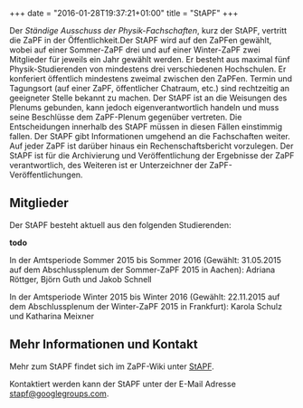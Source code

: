 +++
date = "2016-01-28T19:37:21+01:00"
title = "StAPF"
+++

Der *Ständige Ausschuss der Physik-Fachschaften*, kurz der StAPF, vertritt die ZaPF in der Öffentlichkeit.Der StAPF wird auf den ZaPFen gewählt, wobei auf einer Sommer-ZaPF drei und auf einer Winter-ZaPF zwei Mitglieder für jeweils ein Jahr gewählt werden. Er besteht aus maximal fünf Physik-Studierenden von mindestens drei verschiedenen Hochschulen. Er konferiert öffentlich mindestens zweimal zwischen den ZaPFen. Termin und Tagungsort (auf einer ZaPF, öffentlicher Chatraum, etc.) sind rechtzeitig an geeigneter Stelle bekannt zu machen. Der StAPF ist an die Weisungen des Plenums gebunden, kann jedoch eigenverantwortlich handeln und muss seine Beschlüsse dem ZaPF-Plenum gegenüber vertreten. Die Entscheidungen innerhalb des StAPF müssen in diesen Fällen einstimmig fallen. Der StAPF gibt Informationen umgehend an die Fachschaften weiter. Auf jeder ZaPF ist darüber hinaus ein Rechenschaftsbericht vorzulegen. Der StAPF ist für die Archivierung und Veröffentlichung der Ergebnisse der ZaPF verantwortlich, des Weiteren ist er Unterzeichner der ZaPF-Veröffentlichungen.

## Mitglieder

Der StAPF besteht aktuell aus den folgenden Studierenden:

**todo**

In der Amtsperiode Sommer 2015 bis Sommer 2016 (Gewählt: 31.05.2015 auf dem Abschlussplenum der Sommer-ZaPF 2015 in Aachen): Adriana Röttger, Björn Guth und Jakob Schnell

In der Amtsperiode Winter 2015 bis Winter 2016 (Gewählt: 22.11.2015 auf dem Abschlussplenum der Winter-ZaPF 2015 in Frankfurt): Karola Schulz und Katharina Meixner

## Mehr Informationen und Kontakt

Mehr zum StAPF findet sich im ZaPF-Wiki unter [StAPF](http://zapf.wiki/StAPF).

Kontaktiert werden kann der StAPF unter der E-Mail Adresse [stapf@googlegroups.com](mailto:stapf@googlegroups.com).
